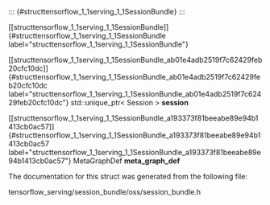 ::: {#structtensorflow_1_1serving_1_1SessionBundle}
:::

[\[structtensorflow\_1\_1serving\_1\_1SessionBundle\]]{#structtensorflow_1_1serving_1_1SessionBundle
label="structtensorflow_1_1serving_1_1SessionBundle"}

[\[structtensorflow\_1\_1serving\_1\_1SessionBundle\_ab01e4adb2519f7c62429feb20cfc10dc\]]{#structtensorflow_1_1serving_1_1SessionBundle_ab01e4adb2519f7c62429feb20cfc10dc
label="structtensorflow_1_1serving_1_1SessionBundle_ab01e4adb2519f7c62429feb20cfc10dc"}
std::unique\_ptr$<$ Session $>$ **session**

[\[structtensorflow\_1\_1serving\_1\_1SessionBundle\_a193373f81beeabe89e94b1413cb0ac57\]]{#structtensorflow_1_1serving_1_1SessionBundle_a193373f81beeabe89e94b1413cb0ac57
label="structtensorflow_1_1serving_1_1SessionBundle_a193373f81beeabe89e94b1413cb0ac57"}
MetaGraphDef **meta\_graph\_def**

The documentation for this struct was generated from the following file:

tensorflow\_serving/session\_bundle/oss/session\_bundle.h
